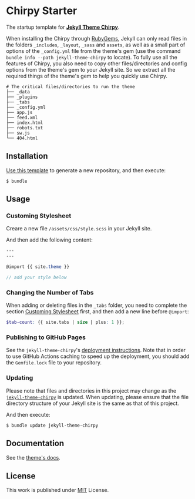 # Chirpy Starter

The startup template for [**Jekyll Theme Chirpy**][chirpy].

When installing the Chirpy through [RubyGems][gem], Jekyll can only read files in the folders `_includes`, `_layout`, `_sass` and `assets`, as well as a small part of options of the `_config.yml` file from the theme's gem (use the command `bundle info --path jekyll-theme-chirpy` to locate). To fully use all the features of Chirpy, you also need to copy other files/directories and config options from the theme's gem to your Jekyll site. So we extract all the required things of the theme's gem to help you quickly use Chirpy.

```shell
# The critical files/directories to run the theme
├── _data
├── _plugins
├── _tabs
├── _config.yml
├── app.js
├── feed.xml
├── index.html
├── robots.txt
├── sw.js
└── 404.html
```

## Installation

[Use this template][usetemplate] to generate a new repository, and then execute:

[usetemplate]: https://github.com/cotes2020/chirpy-starter/generate

```
$ bundle
```

## Usage

### Customing Stylesheet

Creare a new file `/assets/css/style.scss` in your Jekyll site.

And then add the following content:

```scss
---
---

@import {{ site.theme }}

// add your style below
```

### Changing the Number of Tabs

When adding or deleting files in the `_tabs` folder, you need to complete the section [Customing Stylesheet](#customing-stylesheet) first, and then add a new line before `@import`:

```scss
$tab-count: {{ site.tabs | size | plus: 1 }};
```

### Publishing to GitHub Pages

See the `jekyll-theme-chirpy`'s [deployment instructions](https://github.com/cotes2020/jekyll-theme-chirpy#deployment). Note that in order to use GitHub Actions caching to speed up the deployment, you should add the `Gemfile.lock` file to your repository.

### Updating

Please note that files and directories in this project may change as the [`jekyll-theme-chirpy`][chirpy] is updated. When updating, please ensure that the file directory structure of your Jekyll site is the same as that of this project.

And then execute:

```console
$ bundle update jekyll-theme-chirpy
```

## Documentation

See the [theme's docs](https://github.com/cotes2020/jekyll-theme-chirpy#documentation).

## License

This work is published under [MIT](https://github.com/cotes2020/chirpy-starter/blob/master/LICENSE) License.

[gem]: https://rubygems.org/gems/jekyll-theme-chirpy
[chirpy]: https://github.com/cotes2020/jekyll-theme-chirpy/
